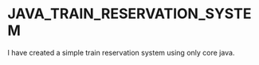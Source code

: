 # JAVA_TRAIN_RESERVATION_SYSTEM
I have created a simple train reservation system using only core java.
